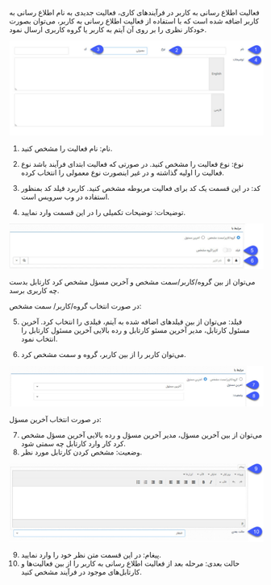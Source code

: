فعالیت اطلاع رسانی به کاربر
در فرآیندهای کاری، فعالیت جدیدی به نام اطلاع رسانی به کاربر اضافه شده است که با استفاده از فعالیت اطلاع رسانی به کاربر، می‌توان بصورت خودکار نظری را بر روی آن آیتم به کاربر یا گروه کاربری ارسال نمود.

![](Naam.jpg) 

1. نام: نام فعالیت را مشخص کنید.

2. نوع: نوع فعالیت را مشخص کنید. در صورتی که فعالیت ابتدای فرآیند باشد نوع فعالیت را اولیه گذاشته و در غیر اینصورت نوع  معمولی را انتخاب کرده.

3. کد: در این قسمت یک کد برای فعالیت مربوطه مشخص کنید. کاربرد فیلد کد بمنظور استفاده در وب سرویس است.

4. توضیحات: توضیحات تکمیلی را در این قسمت وارد نمایید.

![](MasouleKartabl1.jpg) 

می‌توان از بین گروه/کاربر/سمت مشخص و آخرین مسؤل مشخص کرد کارتابل بدست چه کاربری برسد.

در صورت انتخاب گروه/کاربر/ سمت مشخص:

5. فیلد: می‌توان از بین فیلدهای اضافه شده به آیتم، فیلدی را انتخاب کرد. آخرین مسئول کارتابل، مدیر آخرین مسئو کارتابل و رده بالایی آخرین مسئول کارتابل را انتخاب نمود.

6. می‌توان کاربر را از بین کاربر، گروه و سمت مشخص کرد.

![](MasouleKartabl2.jpg) 

در صورت انتخاب آخرین مسؤل:

7. می‌توان از بین آخرین مسؤل، مدیر آخرین مسؤل و رده بالایی آخرین مسؤل مشخص کرد کار وارد کارتابل چه سمتی شود.
8. وضعیت: مشخص کردن کارتابل مورد نظر.

![](peyghamVahaalatebaadi.jpg) 

9. پیغام: در این قسمت متن نظر خود را وارد نمایید.
10. حالت بعدی: مرحله بعد از فعالیت اطلاع رسانی به کاربر را از بین فعالیت‌ها و کارتابل‌های موجود در فرآیند مشخص کنید. 

